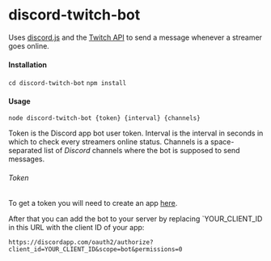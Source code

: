 # discord-twitch-bot

Uses [discord.js](https://github.com/hydrabolt/discord.js/) and
the [Twitch API](https://github.com/justintv/Twitch-API) to send a message
whenever a streamer goes online.

#### Installation 
`cd discord-twitch-bot`
`npm install`

#### Usage
`node discord-twitch-bot {token} {interval} {channels}`

Token is the Discord app bot user token.
Interval is the interval in seconds in which to check
every streamers online status.
Channels is a space-separated list of *Discord* channels where
the bot is supposed to send messages.

###### Token
To get a token you will need to create an app
[here](https://discordapp.com/developers/applications/me).

After that you can add the bot to your server by replacing `YOUR_CLIENT_ID in
this URL with the client ID of your app:
```
https://discordapp.com/oauth2/authorize?client_id=YOUR_CLIENT_ID&scope=bot&permissions=0
```
